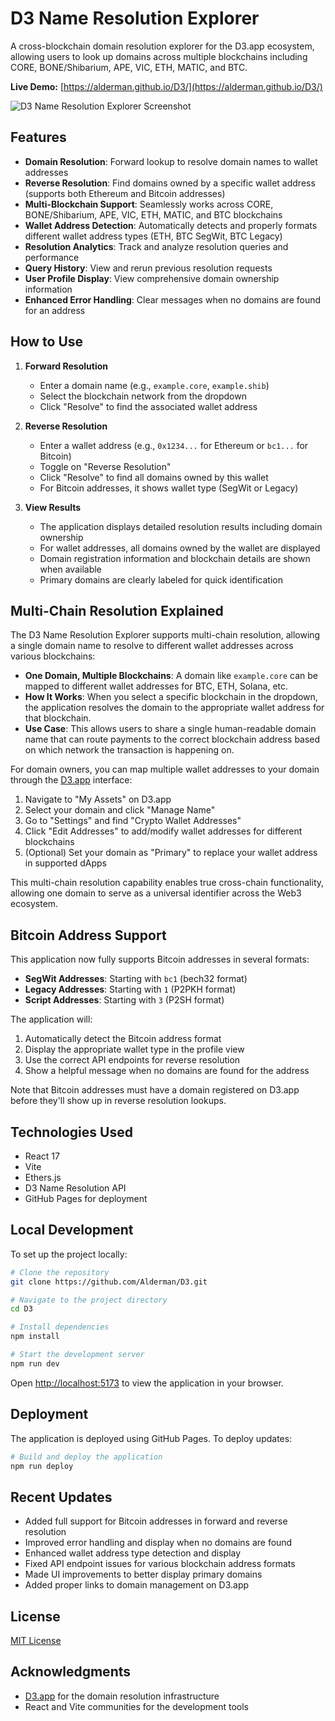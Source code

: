 # D3 Name Resolution Explorer

A cross-blockchain domain resolution explorer for the D3.app ecosystem, allowing users to look up domains across multiple blockchains including CORE, BONE/Shibarium, APE, VIC, ETH, MATIC, and BTC.

**Live Demo:** [https://alderman.github.io/D3/](https://alderman.github.io/D3/)

![D3 Name Resolution Explorer Screenshot](screenshot.png)

## Features

- **Domain Resolution**: Forward lookup to resolve domain names to wallet addresses
- **Reverse Resolution**: Find domains owned by a specific wallet address (supports both Ethereum and Bitcoin addresses)
- **Multi-Blockchain Support**: Seamlessly works across CORE, BONE/Shibarium, APE, VIC, ETH, MATIC, and BTC blockchains
- **Wallet Address Detection**: Automatically detects and properly formats different wallet address types (ETH, BTC SegWit, BTC Legacy)
- **Resolution Analytics**: Track and analyze resolution queries and performance
- **Query History**: View and rerun previous resolution requests
- **User Profile Display**: View comprehensive domain ownership information
- **Enhanced Error Handling**: Clear messages when no domains are found for an address

## How to Use

1. **Forward Resolution**
   - Enter a domain name (e.g., `example.core`, `example.shib`)
   - Select the blockchain network from the dropdown
   - Click "Resolve" to find the associated wallet address

2. **Reverse Resolution**
   - Enter a wallet address (e.g., `0x1234...` for Ethereum or `bc1...` for Bitcoin)
   - Toggle on "Reverse Resolution"
   - Click "Resolve" to find all domains owned by this wallet
   - For Bitcoin addresses, it shows wallet type (SegWit or Legacy)

3. **View Results**
   - The application displays detailed resolution results including domain ownership
   - For wallet addresses, all domains owned by the wallet are displayed
   - Domain registration information and blockchain details are shown when available
   - Primary domains are clearly labeled for quick identification

## Multi-Chain Resolution Explained

The D3 Name Resolution Explorer supports multi-chain resolution, allowing a single domain name to resolve to different wallet addresses across various blockchains:

- **One Domain, Multiple Blockchains**: A domain like `example.core` can be mapped to different wallet addresses for BTC, ETH, Solana, etc.
- **How It Works**: When you select a specific blockchain in the dropdown, the application resolves the domain to the appropriate wallet address for that blockchain.
- **Use Case**: This allows users to share a single human-readable domain name that can route payments to the correct blockchain address based on which network the transaction is happening on.

For domain owners, you can map multiple wallet addresses to your domain through the [D3.app](https://d3.app) interface:

1. Navigate to "My Assets" on D3.app
2. Select your domain and click "Manage Name"
3. Go to "Settings" and find "Crypto Wallet Addresses"
4. Click "Edit Addresses" to add/modify wallet addresses for different blockchains
5. (Optional) Set your domain as "Primary" to replace your wallet address in supported dApps

This multi-chain resolution capability enables true cross-chain functionality, allowing one domain to serve as a universal identifier across the Web3 ecosystem.

## Bitcoin Address Support

This application now fully supports Bitcoin addresses in several formats:

- **SegWit Addresses**: Starting with `bc1` (bech32 format)
- **Legacy Addresses**: Starting with `1` (P2PKH format)
- **Script Addresses**: Starting with `3` (P2SH format)

The application will:
1. Automatically detect the Bitcoin address format
2. Display the appropriate wallet type in the profile view
3. Use the correct API endpoints for reverse resolution
4. Show a helpful message when no domains are found for the address

Note that Bitcoin addresses must have a domain registered on D3.app before they'll show up in reverse resolution lookups.

## Technologies Used

- React 17
- Vite
- Ethers.js
- D3 Name Resolution API
- GitHub Pages for deployment

## Local Development

To set up the project locally:

```bash
# Clone the repository
git clone https://github.com/Alderman/D3.git

# Navigate to the project directory
cd D3

# Install dependencies
npm install

# Start the development server
npm run dev
```

Open [http://localhost:5173](http://localhost:5173) to view the application in your browser.

## Deployment

The application is deployed using GitHub Pages. To deploy updates:

```bash
# Build and deploy the application
npm run deploy
```

## Recent Updates

- Added full support for Bitcoin addresses in forward and reverse resolution
- Improved error handling and display when no domains are found
- Enhanced wallet address type detection and display
- Fixed API endpoint issues for various blockchain address formats
- Made UI improvements to better display primary domains
- Added proper links to domain management on D3.app

## License

[MIT License](LICENSE)

## Acknowledgments

- [D3.app](https://d3.app) for the domain resolution infrastructure
- React and Vite communities for the development tools 